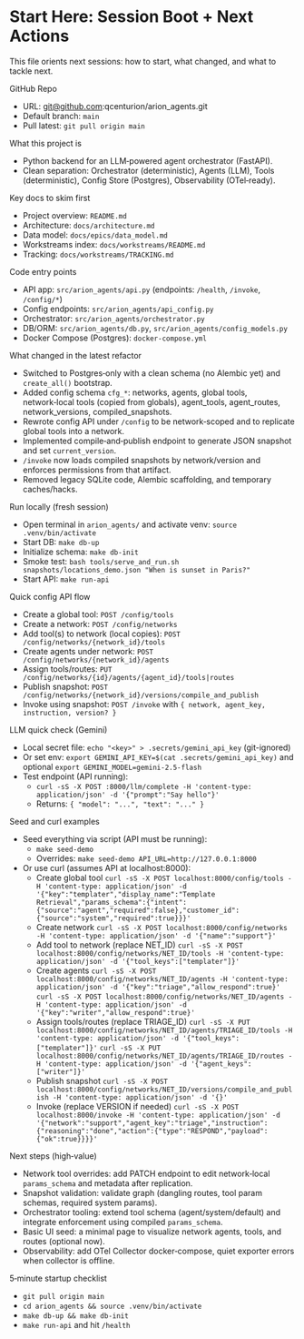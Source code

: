 # Start Here: Session Boot + Next Actions

This file orients next sessions: how to start, what changed, and what to tackle next.

GitHub Repo
- URL: git@github.com:qcenturion/arion_agents.git
- Default branch: `main`
- Pull latest: `git pull origin main`

What this project is
- Python backend for an LLM‑powered agent orchestrator (FastAPI).
- Clean separation: Orchestrator (deterministic), Agents (LLM), Tools (deterministic), Config Store (Postgres), Observability (OTel‑ready).

Key docs to skim first
- Project overview: `README.md`
- Architecture: `docs/architecture.md`
- Data model: `docs/epics/data_model.md`
- Workstreams index: `docs/workstreams/README.md`
- Tracking: `docs/workstreams/TRACKING.md`

Code entry points
- API app: `src/arion_agents/api.py` (endpoints: `/health`, `/invoke`, `/config/*`)
- Config endpoints: `src/arion_agents/api_config.py`
- Orchestrator: `src/arion_agents/orchestrator.py`
- DB/ORM: `src/arion_agents/db.py`, `src/arion_agents/config_models.py`
- Docker Compose (Postgres): `docker-compose.yml`

What changed in the latest refactor
- Switched to Postgres‑only with a clean schema (no Alembic yet) and `create_all()` bootstrap.
- Added config schema `cfg_*`: networks, agents, global tools, network‑local tools (copied from globals), agent_tools, agent_routes, network_versions, compiled_snapshots.
- Rewrote config API under `/config` to be network‑scoped and to replicate global tools into a network.
- Implemented compile‑and‑publish endpoint to generate JSON snapshot and set `current_version`.
- `/invoke` now loads compiled snapshots by network/version and enforces permissions from that artifact.
- Removed legacy SQLite code, Alembic scaffolding, and temporary caches/hacks.

Run locally (fresh session)
- Open terminal in `arion_agents/` and activate venv: `source .venv/bin/activate`
- Start DB: `make db-up`
- Initialize schema: `make db-init`
- Smoke test: `bash tools/serve_and_run.sh snapshots/locations_demo.json "When is sunset in Paris?"`
- Start API: `make run-api`

Quick config API flow
- Create a global tool: `POST /config/tools`
- Create a network: `POST /config/networks`
- Add tool(s) to network (local copies): `POST /config/networks/{network_id}/tools`
- Create agents under network: `POST /config/networks/{network_id}/agents`
- Assign tools/routes: `PUT /config/networks/{id}/agents/{agent_id}/tools|routes`
- Publish snapshot: `POST /config/networks/{network_id}/versions/compile_and_publish`
- Invoke using snapshot: `POST /invoke` with `{ network, agent_key, instruction, version? }`

LLM quick check (Gemini)
- Local secret file: `echo "<key>" > .secrets/gemini_api_key` (git-ignored)
- Or set env: `export GEMINI_API_KEY=$(cat .secrets/gemini_api_key)` and optional `export GEMINI_MODEL=gemini-2.5-flash`
- Test endpoint (API running):
  - `curl -sS -X POST :8000/llm/complete -H 'content-type: application/json' -d '{"prompt":"Say hello"}'`
  - Returns: `{ "model": "...", "text": "..." }`

Seed and curl examples
- Seed everything via script (API must be running):
  - `make seed-demo`
  - Overrides: `make seed-demo API_URL=http://127.0.0.1:8000`
- Or use curl (assumes API at localhost:8000):
  - Create global tool
    `curl -sS -X POST localhost:8000/config/tools -H 'content-type: application/json' -d '{"key":"templater","display_name":"Template Retrieval","params_schema":{"intent":{"source":"agent","required":false},"customer_id":{"source":"system","required":true}}}'`
  - Create network
    `curl -sS -X POST localhost:8000/config/networks -H 'content-type: application/json' -d '{"name":"support"}'`
  - Add tool to network (replace NET_ID)
    `curl -sS -X POST localhost:8000/config/networks/NET_ID/tools -H 'content-type: application/json' -d '{"tool_keys":["templater"]}'`
  - Create agents
    `curl -sS -X POST localhost:8000/config/networks/NET_ID/agents -H 'content-type: application/json' -d '{"key":"triage","allow_respond":true}'`
    `curl -sS -X POST localhost:8000/config/networks/NET_ID/agents -H 'content-type: application/json' -d '{"key":"writer","allow_respond":true}'`
  - Assign tools/routes (replace TRIAGE_ID)
    `curl -sS -X PUT localhost:8000/config/networks/NET_ID/agents/TRIAGE_ID/tools -H 'content-type: application/json' -d '{"tool_keys":["templater"]}'`
    `curl -sS -X PUT localhost:8000/config/networks/NET_ID/agents/TRIAGE_ID/routes -H 'content-type: application/json' -d '{"agent_keys":["writer"]}'`
  - Publish snapshot
    `curl -sS -X POST localhost:8000/config/networks/NET_ID/versions/compile_and_publish -H 'content-type: application/json' -d '{}'`
  - Invoke (replace VERSION if needed)
    `curl -sS -X POST localhost:8000/invoke -H 'content-type: application/json' -d '{"network":"support","agent_key":"triage","instruction":{"reasoning":"done","action":{"type":"RESPOND","payload":{"ok":true}}}}'`

Next steps (high‑value)
- Network tool overrides: add PATCH endpoint to edit network‑local `params_schema` and metadata after replication.
- Snapshot validation: validate graph (dangling routes, tool param schemas, required system params).
- Orchestrator tooling: extend tool schema (agent/system/default) and integrate enforcement using compiled `params_schema`.
- Basic UI seed: a minimal page to visualize network agents, tools, and routes (optional now).
- Observability: add OTel Collector docker‑compose, quiet exporter errors when collector is offline.

5‑minute startup checklist
- `git pull origin main`
- `cd arion_agents && source .venv/bin/activate`
- `make db-up && make db-init`
- `make run-api` and hit `/health`
